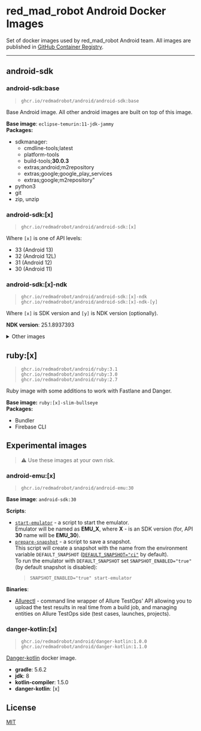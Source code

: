 # red_mad_robot Android Docker Images

Set of docker images used by red_mad_robot Android team.
All images are published in [GitHub Container Registry][ghcr].

---

## android-sdk

### android-sdk:base

> `ghcr.io/redmadrobot/android/android-sdk:base`

Base Android image. All other android images are built on top of this image.

**Base image**: `eclipse-temurin:11-jdk-jammy` \
**Packages:**

- sdkmanager:
    - cmdline-tools;latest
    - platform-tools
    - build-tools;**30.0.3**
    - extras;android;m2repository
    - extras;google;google_play_services
    - extras;google;m2repository"
- python3
- git
- zip, unzip

### android-sdk:[x]

> `ghcr.io/redmadrobot/android/android-sdk:[x]`

Where `[x]` is one of API levels:

- 33 (Android 13)
- 32 (Android 12L)
- 31 (Android 12)
- 30 (Android 11)

### android-sdk:[x]-ndk

> `ghcr.io/redmadrobot/android/android-sdk:[x]-ndk` \
> `ghcr.io/redmadrobot/android/android-sdk:[x]-ndk-[y]`

Where `[x]` is SDK version and `[y]` is NDK version (optionally).

**NDK version**: 25.1.8937393

<details>
<summary>Other images</summary>

    android-sdk:32-ndk-22.1.7171670
    android-sdk:31-ndk-22.1.7171670
    android-sdk:30-ndk-22.1.7171670

</details>

## ruby:[x]

> `ghcr.io/redmadrobot/android/ruby:3.1` \
> `ghcr.io/redmadrobot/android/ruby:3.0` \
> `ghcr.io/redmadrobot/android/ruby:2.7`

Ruby image with some additions to work with Fastlane and Danger.

**Base image:** `ruby:[x]-slim-bullseye` \
**Packages:**

- Bundler
- Firebase CLI

## Experimental images

> :warning: Use these images at your own risk.

### android-emu:[x]

> `ghcr.io/redmadrobot/android/android-emu:30`

**Base image**: `android-sdk:30`

**Scripts**:

- [`start-emulator`](android-emu/start_emulator.sh) - a script to start the emulator.  
  Emulator will be named as **EMU_X**, where **X** - is an SDK version (for, API **30** name will be **EMU_30**).
- [`prepare-snapshot`](android-emu/prepare_snapshot.sh) - a script to save a snapshot.  
  This script will create a snapshot with the name from the environment variable `DEFAULT_SNAPSHOT` ([`DEFAULT_SNAPSHOT="ci"`](android-emu/Dockerfile) by default).  
  To run the emulator with `DEFAULT_SNAPSHOT` set `SNAPSHOT_ENABLED="true"` (by default snapshot is disabled):  
  > `SNAPSHOT_ENABLED="true" start-emulator`  

**Binaries**:

- [Allurectl][allurectl] - command line wrapper of Allure TestOps' API allowing you to upload the test results in real time from a build job, and managing entities on Allure TestOps side (test cases, launches, projects).

### danger-kotlin:[x]

> `ghcr.io/redmadrobot/android/danger-kotlin:1.0.0` \
> `ghcr.io/redmadrobot/android/danger-kotlin:1.1.0`

[Danger-kotlin][danger-kotlin] docker image.

- **gradle**: 5.6.2
- **jdk**: 8
- **kotlin-compiler**: 1.5.0
- **danger-kotlin**: [x]

## License

[MIT](LICENSE)

<!-- @formatter:off -->
[registry]: https://git.redmadrobot.com/DevOps/docker-android-builder/container_registry
[ghcr]: https://github.com/orgs/RedMadRobot/packages?ecosystem=container&q=android%2F
[danger-kotlin]: https://github.com/danger/kotlin
[allurectl]: https://github.com/allure-framework/allurectl
